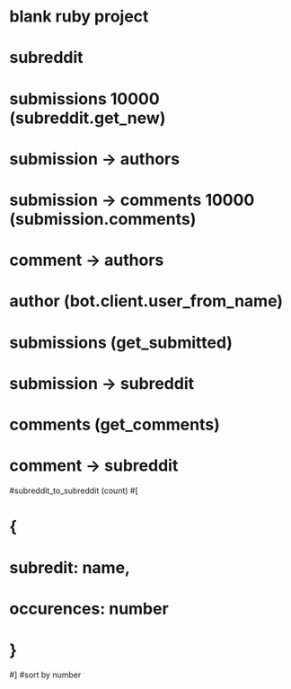 # blank ruby project

# subreddit
#  submissions 10000 (subreddit.get_new)
#     submission -> authors
#  submission -> comments 10000 (submission.comments)
#      comment -> authors

# author (bot.client.user_from_name)
#   submissions (get_submitted)
#      submission -> subreddit
#   comments (get_comments)
#       comment -> subreddit

#subreddit_to_subreddit (count)
#[
#  {
#    subredit: name,
#    occurences: number
#  }
#]
#sort by number
